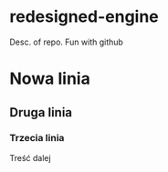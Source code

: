 # redesigned-engine
Desc. of repo. Fun with github
# Nowa linia 
## Druga linia 
### Trzecia linia 
Treść
dalej 
